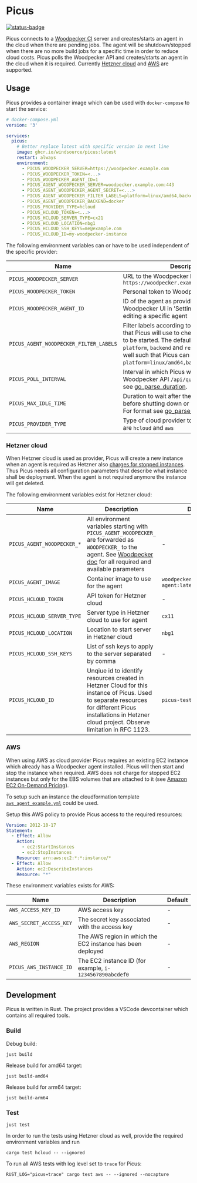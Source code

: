 # Picus

[![status-badge](https://github-ci.fonona.net/api/badges/windsource/picus/status.svg)](https://github-ci.fonona.net/windsource/picus)

Picus connects to a [Woodpecker CI](https://woodpecker-ci.org) server and
creates/starts an agent in the cloud when there are pending jobs. The
agent will be shutdown/stopped when there are no more build jobs for a specific time in
order to reduce cloud costs.
Picus polls the Woodpecker API and creates/starts an agent in the cloud when it is
required. Currently [Hetzner cloud](https://www.hetzner.com/cloud) and
[AWS](https://aws.amazon.com) are supported.

## Usage

Picus provides a container image which can be used with `docker-compose` to
start the service:

```yml
# docker-compose.yml
version: '3'

services:
  picus:
    # Better replace latest with specific version in next line
    image: ghcr.io/windsource/picus:latest
    restart: always
    environment:
      - PICUS_WOODPECKER_SERVER=https://woodpecker.example.com
      - PICUS_WOODPECKER_TOKEN=<...>
      - PICUS_WOODPECKER_AGENT_ID=1
      - PICUS_AGENT_WOODPECKER_SERVER=woodpecker.example.com:443
      - PICUS_AGENT_WOODPECKER_AGENT_SECRET=<...>
      - PICUS_AGENT_WOODPECKER_FILTER_LABELS=platform=linux/amd64,backend=docker,repo=*,org-ci=*
      - PICUS_AGENT_WOODPECKER_BACKEND=docker
      - PICUS_PROVIDER_TYPE=hcloud
      - PICUS_HCLOUD_TOKEN=<...>
      - PICUS_HCLOUD_SERVER_TYPE=cx21
      - PICUS_HCLOUD_LOCATION=nbg1
      - PICUS_HCLOUD_SSH_KEYS=me@example.com
      - PICUS_HCLOUD_ID=my-woodpecker-instance
```

The following environment variables can or have to be used independent of
the specific provider:

Name | Description | Default
---- | ----------- | -------
`PICUS_WOODPECKER_SERVER` | URL to the Woodpecker host like `https://woodpecker.example.com` | -
`PICUS_WOODPECKER_TOKEN` | Personal token to Woodpecker | -
`PICUS_WOODPECKER_AGENT_ID` | ID of the agent as provided by the Woodpecker UI in 'Settings' -> 'Agents' when editing a specific agent | -
`PICUS_AGENT_WOODPECKER_FILTER_LABELS` | Filter labels according to [woodpecker doc](https://woodpecker-ci.org/docs/administration/agent-config#woodpecker_filter_labels) that Picus will use to check if an agent needs to be started. The default labels of an agent `platform`, `backend` and `repo` must be added as well such that Picus can use them. Example: `platform=linux/amd64,backend=docker,repo=*`.| -  
`PICUS_POLL_INTERVAL` | Interval in which Picus will poll the Woodpecker API `/api/queue/info`.  For format see [go_parse_duration](https://docs.rs/go-parse-duration/latest/go_parse_duration/). | 10s
`PICUS_MAX_IDLE_TIME` | Duration to wait after the last running job before shutting down or stopping an agent. For format see [go_parse_duration](https://docs.rs/go-parse-duration/latest/go_parse_duration/). | 30m
`PICUS_PROVIDER_TYPE` | Type of cloud provider to use. Valid values are `hcloud` and `aws` | -

### Hetzner cloud

When Hetzner cloud is used as provider, Picus will create a new instance
when an agent is required as Hetzner also
[charges for stopped instances](https://www.hetzner.com/cloud).
Thus Picus needs all configuration parameters that describe what instance
shall be deployment. When the agent is not required anymore the instance will get
deleted.

The following environment variables exist for Hetzner cloud:

Name | Description | Default
---- | ----------- | -------
`PICUS_AGENT_WOODPECKER_*` | All environment variables starting with `PICUS_AGENT_WOODPECKER_` are forwarded as `WOODPECKER_` to the agent. See [Woodpecker doc](https://woodpecker-ci.org/docs/administration/agent-config) for all required and available parameters| -
`PICUS_AGENT_IMAGE` | Container image to use for the agent | `woodpeckerci/woodpecker-agent:latest`
`PICUS_HCLOUD_TOKEN` | API token for Hetzner cloud | -
`PICUS_HCLOUD_SERVER_TYPE` | Server type in Hetzner cloud to use for agent | `cx11`
`PICUS_HCLOUD_LOCATION` | Location to start server in Hetzner cloud | `nbg1`
`PICUS_HCLOUD_SSH_KEYS` | List of ssh keys to apply to the server separated by comma | -
`PICUS_HCLOUD_ID` | Unqiue id to identify resources created in Hetzner Cloud for this instance of Picus. Used to separate resources for different Picus installations in Hetzner cloud project. Observe limitation in RFC 1123.| `picus-test`

### AWS

When using AWS as cloud provider Picus requires an existing EC2 instance
which already has a Woodpecker agent installed. Picus will then start and
stop the instance when required. AWS does not charge for stopped EC2 
instances but only for the EBS volumes that are attached to it 
(see [Amazon EC2 On-Demand Pricing](https://aws.amazon.com/ec2/pricing/on-demand)).

To setup such an instance the cloudformation template
[`aws_agent_example.yml`](aws_agent_example.yml) could be used.

Setup this AWS policy to provide Picus access to the required resources:

```yaml
Version: 2012-10-17
Statement:
  - Effect: Allow
    Action:
      - ec2:StartInstances
      - ec2:StopInstances
    Resource: arn:aws:ec2:*:*:instance/*
  - Effect: Allow
    Action: ec2:DescribeInstances
    Resource: "*"
```

These environment variables exists for AWS:

Name | Description | Default
---- | ----------- | -------
`AWS_ACCESS_KEY_ID` | AWS access key | -
`AWS_SECRET_ACCESS_KEY` | The secret key associated with the access key | -
`AWS_REGION` | The AWS region in which the EC2 instance has been deployed | -
`PICUS_AWS_INSTANCE_ID` | The EC2 instance ID (for example, `i-1234567890abcdef0`| -


## Development

Picus is written in Rust. The project provides a VSCode devcontainer which
contains all required tools.

### Build

Debug build:

```shell
just build
```

Release build for amd64 target:

```shell
just build-amd64
```

Release build for arm64 target:

```shell
just build-arm64
```

### Test

```shell
just test
```

In order to run the tests using Hetzner cloud as well, provide the required
environment variables and run

```console
cargo test hcloud -- --ignored
```

To run all AWS tests with log level set to `trace` for Picus:

```console
RUST_LOG="picus=trace" cargo test aws -- --ignored --nocapture
```
